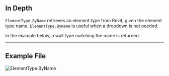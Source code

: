 ## In Depth
`ElementType.ByName` retrieves an element type from Revit, given the element type name. `ElementType.ByName` is useful when a dropdown is not needed.

In the example below, a wall type matching the name is returned. 
___
## Example File

![ElementType.ByName](./Revit.Elements.ElementType.ByName_img.jpg)
